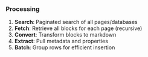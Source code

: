 ### Processing

1. **Search**: Paginated search of all pages/databases
2. **Fetch**: Retrieve all blocks for each page (recursive)
3. **Convert**: Transform blocks to markdown
4. **Extract**: Pull metadata and properties
5. **Batch**: Group rows for efficient insertion
